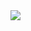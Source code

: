 <img src="https://user-images.githubusercontent.com/107227445/182586170-c2656138-bb9a-47aa-99c8-ca7a5abbdc8c.mp4"/>

